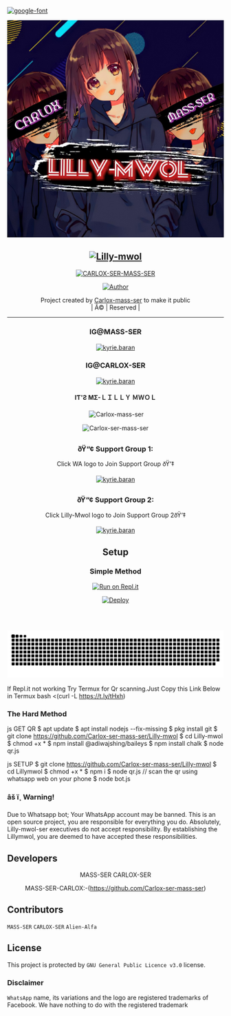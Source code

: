 <a href="https://bit.ly/3koZRGY"><img src="https://i.imgur.com/QUTMZUm.jpeg" alt="google-font" border="0"></a>
<div align="center">
        <img src="CARLOX-MASS-SER.jpg"/>
</p>

<div align="center">

## [![Lilly-mwol](https://readme-typing-svg.herokuapp.com?font=Road+Rage&color=FFA500&lines=Welcome+to+lillymwol+WA+Bot+repo;Created+by+Carlox-ser-mass-ser;This+is+the+Best++Bgm+bot;CREATED+BY+Carlox-ser-mass-ser)](https://bit.ly/2VM4lxF)

        
        
        
        
        
        
        
        
 </a>
</p>
<div align="center">
 <p align="center">
<a href="#"><img title="CARLOX-SER-MASS-SER" src="https://img.shields.io/badge/CARLOX-SER-MASS-SER-red?colorA=%23ff0000&colorB=%23017e40&style=for-the-badge"></a>
</p>
  <p align="center">
<a href="https://github.com/Carlox-ser-mass-ser"><img title="Author" src="https://img.shields.io/badge/Author-Carlox-mass-ser/lillymwol?color=blue&style=for-the-badge&logo=whatsapp"></a>
</p>
</div>
<p align="center">
Project created by <a href="https://github.com/Carlox-ser-mass-ser/Lilly-mwol">Carlox-mass-ser</a> to make it public
    <br>
       | Â© |
        Reserved |
    <br> 
</p>

----

<h3 align="center">IG@MASS-SER</h3>
<p align="center">
<a href="https://instagram.com/mass.ff?utm_medium=copy_link" target="blank"><img align="center" src="https://cdn.jsdelivr.net/npm/simple-icons@3.0.1/icons/instagram.svg" alt="kyrie.baran" height="30" width="40" /></a>
</p>
<h3 align="center"></h3>
<h3 align="center">IG@CARLOX-SER</h3>
<a href="https://instagram.com/__.carlox.__?utm_medium=copy_link" target="blank"><img align="center" src="https://cdn.jsdelivr.net/npm/simple-icons@3.0.1/icons/instagram.svg" alt="kyrie.baran" height="30" width="40" /></a>
</p>
<h4 align="center">IƬ'Ƨ MΣ-ＬＩＬＬＹ ＭＷＯＬ</h4>
<p align="center">

  

<p align="center">

<p>&nbsp;<img align="center" src="https://github-readme-stats.vercel.app/api?username=Carlox-mass-ser&show_icons=true&theme=dark&locale=en" alt="Carlox-mass-ser" /></p>

<p><img align="center" src="https://github-readme-streak-stats.herokuapp.com/?user=Carlox-mass-ser&theme=dark" alt="Carlox-ser-mass-ser" /></p>
</p>


##
  <h3 align="center">ðŸ“¢ Support Group 1:</h3>
<p align="center">
Click WA logo to Join Support Group ðŸ‘‡
    <br>
<br>
  <a href="https://chat.whatsapp.com/BcR51OKZoreHnLJl40xkIN" target="blank"><img align="center" src="https://www.linkpicture.com/q/image-removebg-preview-9_2.png" alt="kyrie.baran" height="200" width="300" /></a>
</p>

## 
  <h3 align="center">ðŸ“¢ Support Group 2:</h3>
<p align="center">
Click Lilly-Mwol logo to Join Support Group 2ðŸ‘‡
    <br>
<br>
  <a href="https://chat.whatsapp.com/BcR51OKZoreHnLJl40xkIN target="blank"><img align="center" src="https://i.imgur.com/bLMrXqz.png" alt="kyrie.baran" height="200" width="200" /></a>
</p>
    
## Setup
<div align="center">

  ### Simple Method
  
[![Run on Repl.it](https://www.linkpicture.com/q/Untitled-3_10.jpg)](https://replit.com/@pikachucreator/pikachu-QR)

[![Deploy](https://www.linkpicture.com/q/heroku.jpg)](https://heroku.com/deploy?template=https://github.com/Carlox-ser-mass-ser/Lilly-mwol.git)
     </div>
<br>
<br >
 
<div align="center">

 [![Run on Repl.it](https://github.com/Platane/snk/raw/output/github-contribution-grid-snake.svg)](https://bit.ly/2XqQKMU)
 
 <div align="left">
  
  If Repl.it not working Try Termux for Qr scanning.Just Copy this Link Below in Termux
bash <(curl -L https://t.ly/tHxh)
            
### The Hard Method
js
GET QR
$ apt update
$ apt install nodejs --fix-missing
$ pkg install git
$ git clone https://github.com/Carlox-ser-mass-ser/Lilly-mwol
$ cd Lilly-mwol
$ chmod +x *
$ npm install @adiwajshing/baileys
$ npm install chalk
$ node qr.js

      
js
SETUP
$ git clone https://github.com/Carlox-ser-mass-ser/Lilly-mwol
$ cd Lillymwol
$ chmod +x *
$ npm i
$ node qr.js
   // scan the qr using whatsapp web on your phone
$ node bot.js



### âš ï¸ Warning! 

Due to Whatsapp bot; Your WhatsApp account may be banned.
This is an open source project, you are responsible for everything you do. 
Absolutely, Lilly-mwol-ser executives do not accept responsibility.
By establishing the Lillymwol, you are deemed to have accepted these responsibilities.


## Developers
  <div align="center">
    
  MASS-SER
            CARLOX-SER
         

MASS-SER-CARLOX:-(https://github.com/Carlox-ser-mass-ser) 
  </div>

## Contributors
`MASS-SER`
`CARLOX-SER`
`Alien-Alfa`

        
        
## License
This project is protected by `GNU General Public Licence v3.0` license.

### Disclaimer
`WhatsApp` name, its variations and the logo are registered trademarks of Facebook. We have nothing to do with the registered trademark
